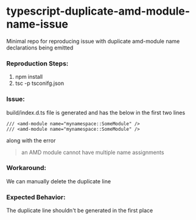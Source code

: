 # typescript-duplicate-amd-module-name-issue
Minimal repo for reproducing issue with duplicate amd-module name declarations being emitted

### Reproduction Steps:
1. npm install
2. tsc -p tsconifg.json

### Issue:
build/index.d.ts file is generated and has the below in the first two lines
```
/// <amd-module name="mynamespace::SomeModule" />
/// <amd-module name="mynamespace::SomeModule" />
```
along with the error
> an AMD module cannot have multiple name assignments

### Workaround:
We can manually delete the duplicate line

### Expected Behavior:
The duplicate line shouldn't be generated in the first place
